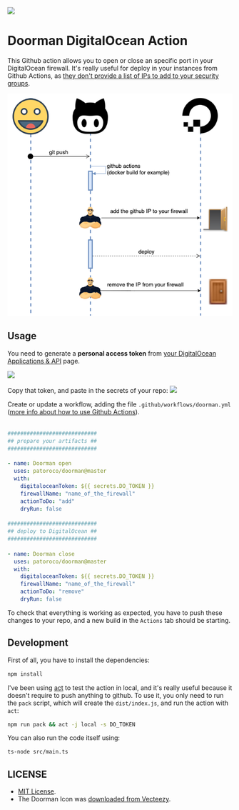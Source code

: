 ![](images/doorman.png)

Doorman DigitalOcean Action
===========================

This Github action allows you to open or close an specific port in your DigitalOcean firewall.
It's really useful for deploy in your instances from Github Actions, as [they don't provide a list of IPs to add to your security groups](https://help.github.com/en/actions/reference/virtual-environments-for-github-hosted-runners#ip-addresses-of-github-hosted-runners).

![](images/diagram.png)


Usage
-----
You need to generate a **personal access token** from [your DigitalOcean Applications & API](https://cloud.digitalocean.com/account/api/tokens) page.

![](images/do_token.png)

Copy that token, and paste in the secrets of your repo:
![](images/secrets.png)

Create or update a workflow, adding the file `.github/workflows/doorman.yml` ([more info about how to use Github Actions](https://help.github.com/en/actions/getting-started-with-github-actions/starting-with-preconfigured-workflow-templates)).


```yaml

############################
## prepare your artifacts ##
############################

- name: Doorman open
  uses: patoroco/doorman@master
  with:
    digitaloceanToken: ${{ secrets.DO_TOKEN }}
    firewallName: "name_of_the_firewall"
    actionToDo: "add"
    dryRun: false

############################
## deploy to DigitalOcean ##
############################

- name: Doorman close
  uses: patoroco/doorman@master
  with:
    digitaloceanToken: ${{ secrets.DO_TOKEN }}
    firewallName: "name_of_the_firewall"
    actionToDo: "remove"
    dryRun: false
```

To check that everything is working as expected, you have to push these changes to your repo, and a new build in the `Actions` tab should be starting.


Development
-----------
First of all, you have to install the dependencies:

```bash
npm install
```

I've been using [act](https://github.com/nektos/act) to test the action in local, and it's really useful because it doesn't require to push anything to github.
To use it, you only need to run the `pack` script, which will create the `dist/index.js`, and run the action with `act`:

```bash
npm run pack && act -j local -s DO_TOKEN
```

You can also run the code itself using:

```bash
ts-node src/main.ts
```

LICENSE
-------

- [MIT License](LICENSE.md).
- The Doorman Icon was [downloaded from Vecteezy](https://www.vecteezy.com/free-vector/doorman).

